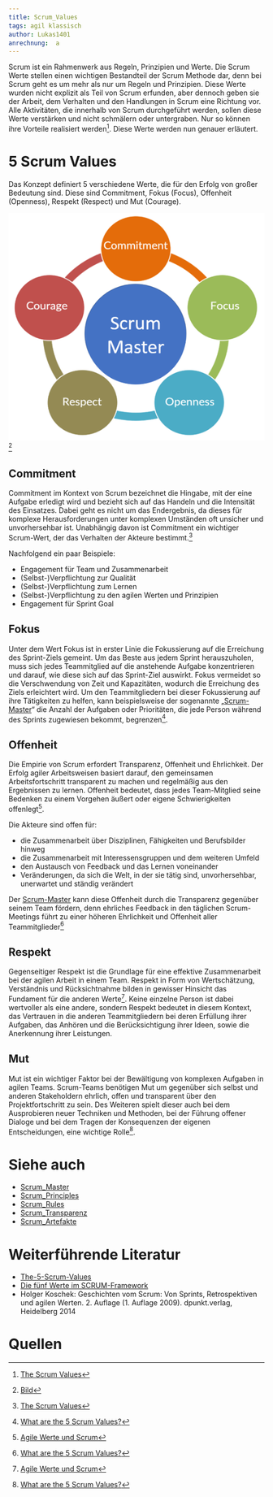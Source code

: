 ```yaml
---
title: Scrum_Values
tags: agil klassisch
author: Lukas1401
anrechnung:  a
---
```

Scrum ist ein Rahmenwerk aus Regeln, Prinzipien und Werte. Die Scrum Werte stellen einen wichtigen Bestandteil der Scrum Methode dar, denn bei Scrum geht es um mehr als nur um Regeln und Prinzipien. Diese Werte wurden nicht explizit als Teil von Scrum erfunden, aber dennoch geben sie der Arbeit, dem Verhalten und den Handlungen in Scrum eine Richtung vor. Alle Aktivitäten, die innerhalb von Scrum durchgeführt werden, sollen diese Werte verstärken und nicht schmälern oder untergraben. Nur so können ihre Vorteile realisiert werden[^1]. Diese Werte werden nun genauer erläutert. 

# 5 Scrum Values

Das Konzept definiert 5 verschiedene Werte, die für den Erfolg von großer Bedeutung sind. Diese sind Commitment, Fokus (Focus), Offenheit (Openness), Respekt (Respect) und Mut (Courage).


![ScrumValues](Scrum_Values/ScrumValues.png) [^2]

## Commitment

Commitment im Kontext von Scrum bezeichnet die Hingabe, mit der eine Aufgabe erledigt wird und bezieht sich auf das Handeln und die Intensität des Einsatzes. Dabei geht es nicht um das Endergebnis, da dieses für komplexe Herausforderungen unter komplexen Umständen oft unsicher und unvorhersehbar ist. Unabhängig davon ist Commitment ein wichtiger Scrum-Wert, der das Verhalten der Akteure bestimmt.[^1]   

Nachfolgend ein paar Beispiele:

*	Engagement für Team und Zusammenarbeit
*	(Selbst-)Verpflichtung zur Qualität
*	(Selbst-)Verpflichtung zum Lernen
*	(Selbst-)Verpflichtung zu den agilen Werten und Prinzipien
*	Engagement für Sprint Goal

## Fokus

Unter dem Wert Fokus ist in erster Linie die Fokussierung auf die Erreichung des Sprint-Ziels gemeint. Um das Beste aus jedem Sprint herauszuholen, muss sich jedes Teammitglied auf die anstehende Aufgabe konzentrieren und darauf, wie diese sich auf das Sprint-Ziel auswirkt. Fokus vermeidet so die Verschwendung von Zeit und Kapazitäten, wodurch die Erreichung des Ziels erleichtert wird. Um den Teammitgliedern bei dieser Fokussierung auf ihre Tätigkeiten zu helfen, kann beispielsweise der sogenannte „[Scrum-Master](Scrum_Master.md)“ die Anzahl der Aufgaben oder Prioritäten, die jede Person während des Sprints zugewiesen bekommt, begrenzen[^3].

## Offenheit

Die Empirie von Scrum erfordert Transparenz, Offenheit und Ehrlichkeit. Der Erfolg agiler Arbeitsweisen basiert darauf, den gemeinsamen Arbeitsfortschritt transparent zu machen und regelmäßig aus den Ergebnissen zu lernen. Offenheit bedeutet, dass jedes Team-Mitglied seine Bedenken zu einem Vorgehen äußert oder eigene Schwierigkeiten offenlegt[^4].  

Die Akteure sind offen für:

*	die Zusammenarbeit über Disziplinen, Fähigkeiten und Berufsbilder hinweg
*	die Zusammenarbeit mit Interessensgruppen und dem weiteren Umfeld
*	den Austausch von Feedback und das Lernen voneinander
*	Veränderungen, da sich die Welt, in der sie tätig sind, unvorhersehbar, unerwartet und ständig verändert

Der [Scrum-Master](Scrum_Master.md) kann diese Offenheit durch die Transparenz gegenüber seinem Team fördern, denn ehrliches Feedback in den täglichen Scrum-Meetings führt zu einer höheren Ehrlichkeit und Offenheit aller Teammitglieder[^3]

## Respekt

Gegenseitiger Respekt ist die Grundlage für eine effektive Zusammenarbeit bei der agilen Arbeit in einem Team. Respekt in Form von Wertschätzung, Verständnis und Rücksichtnahme bilden in gewisser Hinsicht das Fundament für die anderen Werte[^4]. Keine einzelne Person ist dabei wertvoller als eine andere, sondern Respekt bedeutet in diesem Kontext, das Vertrauen in die anderen Teammitgliedern bei deren Erfüllung ihrer Aufgaben, das Anhören und die Berücksichtigung ihrer Ideen, sowie die Anerkennung ihrer Leistungen.

## Mut

Mut ist ein wichtiger Faktor bei der Bewältigung von komplexen Aufgaben in agilen Teams. Scrum-Teams benötigen Mut um gegenüber sich selbst und anderen Stakeholdern ehrlich, offen und transparent über den Projektfortschritt zu sein. Des Weiteren spielt dieser auch bei dem Ausprobieren neuer Techniken und Methoden, bei der Führung offener Dialoge und bei dem Tragen der Konsequenzen der eigenen Entscheidungen, eine wichtige Rolle[^3].



# Siehe auch

* [Scrum_Master](Scrum_Master.md)
* [Scrum_Principles](Scrum_Principles.md)
* [Scrum_Rules](Scrum_Rules.md)
* [Scrum_Transparenz](Scrum_Transparenz.md)
* [Scrum_Artefakte](Scrum_Artefakte.md)

# Weiterführende Literatur

* [The-5-Scrum-Values](https://www.visual-paradigm.com/scrum/the-5-scrum-values/)
* [Die fünf Werte im SCRUM-Framework](https://www.mitsm.de/wissen/scrum-wissen/scrum-values/)
* Holger Koschek: Geschichten vom Scrum: Von Sprints, Retrospektiven und agilen Werten. 2. Auflage (1. Auflage 2009). dpunkt.verlag, Heidelberg 2014

# Quellen

[^1]: [The Scrum Values](https://guntherverheyen.com/the-scrum-values/)
[^2]: [Bild](https://scrumorg-website-prod.s3.amazonaws.com/drupal/inline-images/SV4.png)
[^3]: [What are the 5 Scrum Values?](https://www.wrike.com/blog/scrum-values-guide/)
[^4]: [Agile Werte und Scrum](https://changemanagement.biz/2019/03/scrum-und-agile-werte-agile-arbeitsweise-auf-einem-stabilen-fundament/#fokus)

